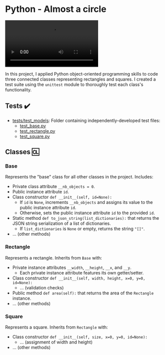 # Python - Almost a circle

![Circle](https://s3.amazonaws.com/intranet-projects-files/holbertonschool-higher-level_programming+/331/giphy.mp4)

In this project, I applied Python object-oriented programming skills to code three connected classes representing rectangles and squares. I created a test suite using the `unittest` module to thoroughly test each class's functionality.

## Tests :heavy_check_mark:

* [tests/test_models](./tests/test_models): Folder containing independently-developed test files:
  * [test_base.py](./tests/test_models/test_base.py)
  * [test_rectangle.py](./tests/test_models/test_rectangle.py)
  * [test_square.py](./tests/test_models/test_square.py)

## Classes :cl:

### Base
Represents the "base" class for all other classes in the project. Includes:

* Private class attribute `__nb_objects = 0`.
* Public instance attribute `id`.
* Class constructor `def __init__(self, id=None):`
  * If `id` is `None`, increments `__nb_objects` and assigns its value to the public instance attribute `id`.
  * Otherwise, sets the public instance attribute `id` to the provided `id`.
* Static method `def to_json_string(list_dictionaries):` that returns the JSON string serialization of a list of dictionaries.
  * If `list_dictionaries` is `None` or empty, returns the string `"[]"`.
* ... (other methods)

### Rectangle
Represents a rectangle. Inherits from `Base` with:

* Private instance attributes `__width`, `__height`, `__x`, and `__y`.
  * Each private instance attribute features its own getter/setter.
* Class constructor `def __init__(self, width, height, x=0, y=0, id=None):`
  * ... (validation checks)
* Public method `def area(self):` that returns the area of the `Rectangle` instance.
* ... (other methods)

### Square
Represents a square. Inherits from `Rectangle` with:

* Class constructor `def __init__(self, size, x=0, y=0, id=None):`
  * ... (assignment of width and height)
* ... (other methods)
